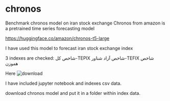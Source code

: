 # chronos
Benchmark chronos model on iran stock exchange
Chronos from amazon is a pretrained time series forecasting model

https://huggingface.co/amazon/chronos-t5-large

I have used this model to forecast iran stock exchange index

3 indexes are checked:
شاخص کل-TEPIX
شاخص آزاد شناور-TEFIX
شاخص هموزن



Here ![download](https://github.com/jalilahmadpour/chronos/assets/28215799/27bc6cfd-a009-448f-98f9-7802c8724993)


I have included jupyter notebook and indexes csv data.

download chronos model and put it in a folder within index data.
